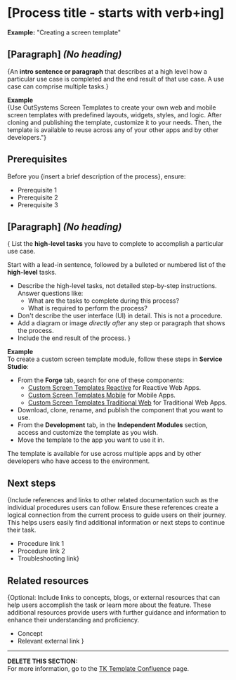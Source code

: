 # [Process title - starts with verb+ing]
**Example:** "Creating a screen template"

## [Paragraph] *(No heading)*
{An **intro sentence or paragraph** that describes at a high level how a particular use case is completed and the end result of that use case. A use case can comprise multiple tasks.} 



**Example**  
{Use OutSystems Screen Templates to create your own web and mobile screen templates with predefined layouts, widgets, styles, and logic. After cloning and publishing the template, customize it to your needs. Then, the template is available to reuse across any of your other apps and by other developers."}

## Prerequisites

Before you {insert a brief description of the process}, ensure:
* Prerequisite 1   
* Prerequisite 2  
* Prerequisite 3


## [Paragraph] *(No heading)*  

{
List the **high-level tasks** you have to complete to accomplish a particular use case.

Start with a lead-in sentence, followed by a bulleted or numbered list of the **high-level** tasks.

* Describe the high-level tasks, not detailed step-by-step instructions.  
  Answer questions like:  
    * What are the tasks to complete during this process?  
    * What is required to perform the process?    
* Don't describe the user interface (UI) in detail. This is not a procedure.  
* Add a diagram or image _directly after_ any step or paragraph that shows the process.  
* Include the end result of the process.  }

**Example**  
To create a custom screen template module, follow these steps in **Service Studio**: 

* From the **Forge** tab, search for one of these components:  
    * [Custom Screen Templates Reactive](https://www.outsystems.com/forge/component-overview/7127/custom-screen-templates-reactive) for Reactive Web Apps.  
    * [Custom Screen Templates Mobile](https://www.outsystems.com/forge/component-overview/5060/custom-screen-templates-mobile) for Mobile Apps.  
    * [Custom Screen Templates Traditional Web](https://www.outsystems.com/forge/component-overview/5089/custom-screen-templates-web) for Traditional Web Apps.  
* Download, clone, rename, and publish the component that you want to use.  
* From the **Development** tab, in the **Independent Modules** section, access and customize the template as you wish.  
* Move the template to the app you want to use it in.  

The template is available for use across multiple apps and by other developers who have access to the environment.  

## Next steps

{Include references and links to other related documentation such as the individual procedures users can follow. Ensure these references create a logical connection from the current process to guide users on their journey. This helps users easily find additional information or next steps to continue their task.

* Procedure link 1
* Procedure link 2
* Troubleshooting link}

## Related resources

{Optional: Include links to concepts, blogs, or external resources that can help users accomplish the task or learn more about the feature. These additional resources provide users with further guidance and information to enhance their understanding and proficiency.

* Concept
* Relevant external link
}
_________________________________________________________________________________________________________________________________________________________________
**DELETE THIS SECTION:**  
For more information, go to the [TK Template Confluence](https://outsystemsrd.atlassian.net/wiki/spaces/TK/pages/2488336658/Technical+Knowledge+Templates#Process) page.
